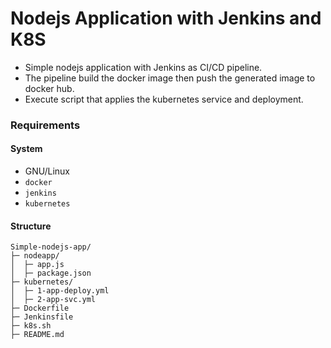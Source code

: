 
# Nodejs Application with Jenkins and K8S

 - Simple nodejs application with Jenkins as CI/CD pipeline.
 - The pipeline build the docker image then push the generated image to docker hub.
 - Execute script that applies the kubernetes service and deployment.

### Requirements

#### System

- GNU/Linux
- `docker`
- `jenkins`
- `kubernetes`

#### Structure

```
Simple-nodejs-app/
├─ nodeapp/
│  ├─ app.js
│  ├─ package.json
├─ kubernetes/
│  ├─ 1-app-deploy.yml
│  ├─ 2-app-svc.yml
├─ Dockerfile
├─ Jenkinsfile
├─ k8s.sh
├─ README.md
```


<!-- # Simple Nodejs App

Simple Nodejs application

## Port
`3000`

## Routes

- `GET /`
- `GET /health`

## Running

* Run the application

    ```
    cd nodeapp
    node app.js
    ```
 -->
